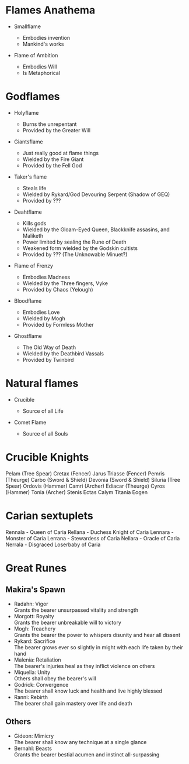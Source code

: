 # Flames Anathema

- Smallflame
  - Embodies invention
  - Mankind's works

- Flame of Ambition
  - Embodies Will
  - Is Metaphorical

# Godflames

- Holyflame
  - Burns the unrepentant
  - Provided by the Greater Will

- Giantsflame
  - Just really good at flame things
  - Wielded by the Fire Giant
  - Provided by the Fell God

- Taker's flame
  - Steals life
  - Wielded by Rykard/God Devouring Serpent (Shadow of GEQ)
  - Provided by ???

- Deahtflame
  - Kills gods
  - Wielded by the Gloam-Eyed Queen, Blackknife assasins, and Maliketh
  - Power limited by sealing the Rune of Death
  - Weakened form wielded by the Godskin cultists
  - Provided by ??? (The Unknowable Minuet?)

- Flame of Frenzy
  - Embodies Madness
  - Wielded by the Three fingers, Vyke
  - Provided by Chaos (Yelough)

- Bloodflame
  - Embodies Love
  - Wielded by Mogh
  - Provided by Formless Mother

- Ghostflame
  - The Old Way of Death
  - Wielded by the Deathbird Vassals
  - Provided by Twinbird

# Natural flames

- Crucible
  - Source of all Life

- Comet Flame
  - Source of all Souls

# Crucible Knights

Pelam (Tree Spear)
Cretax (Fencer)
Jarus 
Triasse (Fencer)
Pemris (Theurge)
Carbo (Sword & Shield)
Devonia (Sword & Shield)
Siluria (Tree Spear)
Ordovis (Hammer)
Camri (Archer)
Ediacar (Theurge)
Cyros (Hammer)
Tonia (Archer)
Stenis
Ectas
Calym
Titania Eogen

# Carian sextuplets

Rennala - Queen of Caria
Rellana - Duchess Knight of Caria
Lennara - Monster of Caria
Lerrana - Stewardess of Caria
Nellara - Oracle of Caria
Nerrala - Disgraced Loserbaby of Caria

# Great Runes

## Makira's Spawn

- Radahn: Vigor  
  Grants the bearer unsurpassed vitality and strength
- Morgott: Royalty  
  Grants the bearer unbreakable will to victory
- Mogh: Treachery  
  Grants the bearer the power to whispers disunity and hear all dissent
- Rykard: Sacrifice  
  The bearer grows ever so slightly in might with each life taken by their hand
- Malenia: Retaliation  
  The bearer's injuries heal as they inflict violence on others
- Miquella: Unity  
  Others shall obey the bearer's will
- Godrick: Convergence  
  The bearer shall know luck and health and live highly blessed
- Ranni: Rebirth  
  The bearer shall gain mastery over life and death

## Others

- Gideon: Mimicry  
  The bearer shall know any technique at a single glance
- Bernahl: Beasts  
  Grants the bearer bestial acumen and instinct all-surpassing 